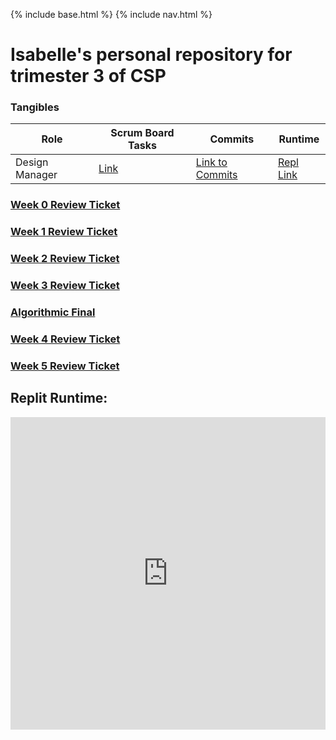 {% include base.html %}
{% include nav.html %}
# Isabelle's personal repository for trimester 3 of CSP
### Tangibles
| Role  | Scrum Board Tasks  | Commits  | Runtime |
|---|---|---|---|
| Design Manager  | [Link](https://github.com/Reem57/n224-too/projects/1?card_filter_query=assignee%3Aisabelle926)  | [Link to Commits](https://github.com/Reem57/n224-too/commits?author=isabelle926)  |  [Repl Link](https://replit.com/@IsabelleGunawa1/isabellecsptri3individual) |
### [Week 0 Review Ticket](https://github.com/isabelle926/isabelle_csptri3_individual/issues/1)
### [Week 1 Review Ticket](https://github.com/isabelle926/isabelle_csptri3_individual/issues/2)
### [Week 2 Review Ticket](https://github.com/isabelle926/isabelle_csptri3_individual/issues/3)
### [Week 3 Review Ticket](https://github.com/isabelle926/isabelle_csptri3_individual/issues/4)
### [Algorithmic Final](tech_talks/algorithmic_final)
### [Week 4 Review Ticket](https://github.com/isabelle926/isabelle_csptri3_individual/issues/5)
### [Week 5 Review Ticket](https://github.com/isabelle926/isabelle_csptri3_individual/issues/6)

## Replit Runtime:
<iframe frameborder="0" width="100%" height="500px" src="https://replit.com/@IsabelleGunawa1/isabellecsptri3individual?embed=true"></iframe>